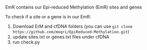 EmR contains our Epi-reduced Methylation (EmR) sites and genes

To check if a site or a gene is in our EmR:
1. Download ErM and cfDNA folders (you can use ```git clone https://github.com/moqri/EpiReduced-Methylation.git```)
1. update sites.txt or genes.txt files under cfDNA
2. run check.py
